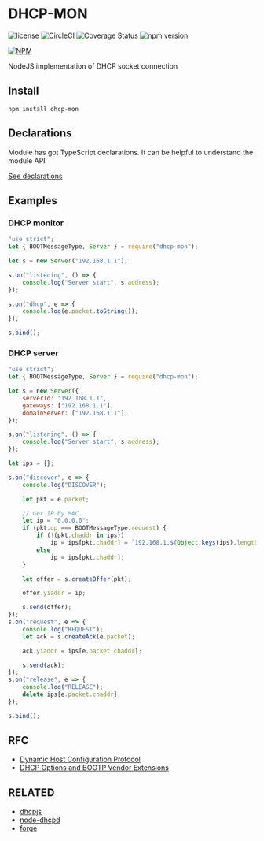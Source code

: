# DHCP-MON

[![license](https://img.shields.io/badge/license-MIT-green.svg?style=flat)](https://raw.githubusercontent.com/TrustedPlus/dhcp-mon/master/LICENSE) 
[![CircleCI](https://circleci.com/gh/TrustedPlus/dhcp.svg?style=svg)](https://circleci.com/gh/TrustedPlus/dhcp)
[![Coverage Status](https://coveralls.io/repos/github/TrustedPlus/dhcp-mon/badge.svg?branch=master)](https://coveralls.io/github/TrustedPlus/dhcp-mon?branch=master)
[![npm version](https://badge.fury.io/js/dhcp-mon.svg)](https://badge.fury.io/js/dhcp-mon)

[![NPM](https://nodei.co/npm/dhcp-mon.png)](https://nodei.co/npm/dhcp-mon/)

NodeJS implementation of DHCP socket connection

## Install

```
npm install dhcp-mon
```

## Declarations

Module has got TypeScript declarations. It can be helpful to understand the module API

[See declarations](index.d.ts)

## Examples

### DHCP monitor

```javascript
"use strict";
let { BOOTMessageType, Server } = require("dhcp-mon");

let s = new Server("192.168.1.1");

s.on("listening", () => {
    console.log("Server start", s.address);
});

s.on("dhcp", e => {
    console.log(e.packet.toString());
});

s.bind();
```

### DHCP server

```javascript
"use strict";
let { BOOTMessageType, Server } = require("dhcp-mon");

let s = new Server({
    serverId: "192.168.1.1",
    gateways: ["192.168.1.1"],
    domainServer: ["192.168.1.1"],
});

s.on("listening", () => {
    console.log("Server start", s.address);
});

let ips = {};

s.on("discover", e => {
    console.log("DISCOVER");

    let pkt = e.packet;

    // Get IP by MAC
    let ip = "0.0.0.0";
    if (pkt.op === BOOTMessageType.request) {
        if (!(pkt.chaddr in ips))
            ip = ips[pkt.chaddr] = `192.168.1.${Object.keys(ips).length + 2}`;
        else
            ip = ips[pkt.chaddr];
    }

    let offer = s.createOffer(pkt);

    offer.yiaddr = ip;

    s.send(offer);
});
s.on("request", e => {
    console.log("REQUEST");
    let ack = s.createAck(e.packet);

    ack.yiaddr = ips[e.packet.chaddr];

    s.send(ack);
});
s.on("release", e => {
    console.log("RELEASE");
    delete ips[e.packet.chaddr];
});

s.bind();
```

## RFC

- [Dynamic Host Configuration Protocol](https://tools.ietf.org/html/rfc2131)
- [DHCP Options and BOOTP Vendor Extensions](https://tools.ietf.org/html/rfc2132)

## RELATED

- [dhcpjs](https://github.com/apaprocki/node-dhcpjs)
- [node-dhcpd](https://github.com/glaszig/node-dhcpd)
- [forge](https://github.com/konobi/forge/blob/master/lib/dhcpd.js)